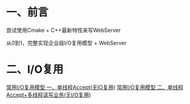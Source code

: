 # 一、前言

尝试使用Cmake + C++最新特性来写WebServer

从0到1，完整实现企业级I/O复用模型 + WebServer

# 二、I/O复用

[常用I/O复用模型 一、单线程Accept(无IO复用)](https://blog.csdn.net/Ten_years_star/article/details/140395553)
[常用I/O复用模型 二、单线程Accept+多线程读写业务(无I/O复用)](https://blog.csdn.net/Ten_years_star/article/details/140412994)
